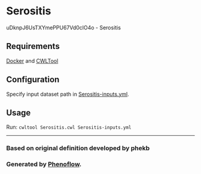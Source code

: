 # Serositis

uDknpJ6UsTXYmePPU67Vd0clO4o - Serositis

## Requirements

[Docker](https://docs.docker.com/install/) and [CWLTool](https://github.com/common-workflow-language/cwltool#install)

## Configuration

Specify input dataset path in [Serositis-inputs.yml](Serositis-inputs.yml).

## Usage

Run: `cwltool Serositis.cwl Serositis-inputs.yml`

***

### Based on original definition developed by phekb
### Generated by [Phenoflow](https://kclhi.org/phenoflow).
